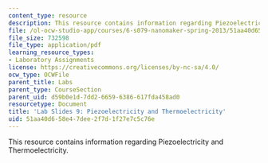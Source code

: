 ```yaml
---
content_type: resource
description: This resource contains information regarding Piezoelectricity and Thermoelectricity.
file: /ol-ocw-studio-app/courses/6-s079-nanomaker-spring-2013/51aa40d658e47dee2f7d1f27e7c5c76e_MIT6_S079S13_lab_slides09.pdf
file_size: 732598
file_type: application/pdf
learning_resource_types:
- Laboratory Assignments
license: https://creativecommons.org/licenses/by-nc-sa/4.0/
ocw_type: OCWFile
parent_title: Labs
parent_type: CourseSection
parent_uid: d59b0e1d-7dd2-6659-6386-617fda458ad0
resourcetype: Document
title: 'Lab Slides 9: Piezoelectricity and Thermoelectricity'
uid: 51aa40d6-58e4-7dee-2f7d-1f27e7c5c76e
---
```

This resource contains information regarding Piezoelectricity and Thermoelectricity.